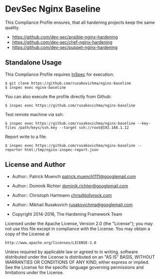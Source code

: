 DevSec Nginx Baseline
=====================

This Compliance Profile ensures, that all hardening projects keep the same quality.

- https://github.com/dev-sec/ansible-nginx-hardening
- https://github.com/dev-sec/chef-nginx-hardening
- https://github.com/dev-sec/puppet-nginx-hardening

## Standalone Usage

This Compliance Profile requires [InSpec](https://github.com/chef/inspec) for execution:

```
$ git clone https://github.com/rusakovichma/nginx-baseline
$ inspec exec nginx-baseline
```

You can also execute the profile directly from Github:

```
$ inspec exec https://github.com/rusakovichma/nginx-baseline
```

Test remote machine via ssh:

```
$ inspec exec https://github.com/rusakovichma/nginx-baseline --key-files /path/keys/ssh.key --target ssh://root@192.168.1.12
```

Report write to a file:

```
$ inspec exec https://github.com/rusakovichma/nginx-baseline --reporter html:/tmp/nginx-inspec-report.json
```

## License and Author

* Author:: Patrick Muench <patrick.muench1111@googlemail.com>
* Author:: Dominik Richter <dominik.richter@googlemail.com>
* Author:: Christoph Hartmann <chris@lollyrock.com>
* Author:: Mikhail Rusakovich <rusakovichma@googlemail.com>

* Copyright 2014-2016, The Hardening Framework Team

Licensed under the Apache License, Version 2.0 (the "License");
you may not use this file except in compliance with the License.
You may obtain a copy of the License at

    http://www.apache.org/licenses/LICENSE-2.0

Unless required by applicable law or agreed to in writing, software
distributed under the License is distributed on an "AS IS" BASIS,
WITHOUT WARRANTIES OR CONDITIONS OF ANY KIND, either express or implied.
See the License for the specific language governing permissions and
limitations under the License.
